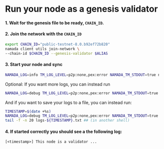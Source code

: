 # Run your node as a genesis validator

#### 1. Wait for the genesis file to be ready, `CHAIN_ID`.
#### 2. Join the network with the `CHAIN_ID`
``` bash
export CHAIN_ID="public-testnet-8.0.b92ef72b820"
namada client utils join-network \
--chain-id $CHAIN_ID --genesis-validator $ALIAS
```

#### 3. Start your node and sync
```bash
NAMADA_LOG=info TM_LOG_LEVEL=p2p:none,pex:error NAMADA_TM_STDOUT=true namada node ledger run
```
Optional: If you want more logs, you can instead run
```bash
NAMADA_LOG=debug TM_LOG_LEVEL=p2p:none,pex:error NAMADA_TM_STDOUT=true namada node ledger run
```
And if you want to save your logs to a file, you can instead run:
```bash
TIMESTAMP=$(date +%s)
NAMADA_LOG=debug TM_LOG_LEVEL=p2p:none,pex:error NAMADA_TM_STDOUT=true namada node ledger run &> logs-${TIMESTAMP}.txt
tail -f -n 20 logs-${TIMESTAMP}.txt ## (in another shell)
```
#### 4. If started correctly you should see a the following log:
`[<timestamp>] This node is a validator ...`
    
